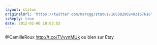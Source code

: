 ```yaml
---
layout: status
originalUrl: 'https://twitter.com/marcgg/status/166582902493167616'
isReply: true
date: 2012-02-06 18:03:53
---
```


@CamilleRoux http://t.co/TVvynMUk ou bien sur Etsy

